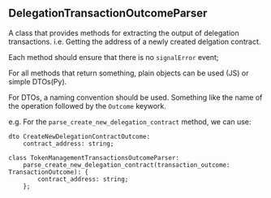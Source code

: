 ## DelegationTransactionOutcomeParser

A class that provides methods for extracting the output of delegation transactions.
i.e. Getting the address of a newly created delgation contract.

Each method should ensure that there is no `signalError` event;

For all methods that return something, plain objects can be used (JS) or simple DTOs(Py).

For DTOs, a naming convention should be used. Something like the name of the operation followed by the `Outcome` keywork.

e.g.
For the `parse_create_new_delegation_contract` method, we can use:
```
dto CreateNewDelegationContractOutcome:
    contract_address: string;
```

```
class TokenManagementTransactionsOutcomeParser:
    parse_create_new_delegation_contract(transaction_outcome: TransactionOutcome): {
        contract_address: string;
    };
```
